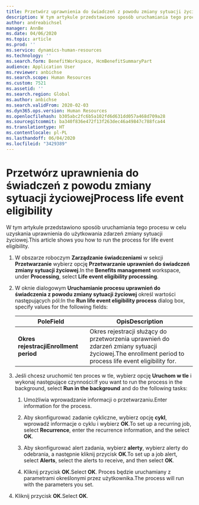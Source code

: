 ```yaml
---
title: Przetwórz uprawnienia do świadczeń z powodu zmiany sytuacji życiowej
description: W tym artykule przedstawiono sposób uruchamiania tego procesu w celu uzyskania uprawnienia do użytkowania zdarzeń zmiany sytuacji życiowej.
author: andreabichsel
manager: AnnBe
ms.date: 04/06/2020
ms.topic: article
ms.prod: ''
ms.service: dynamics-human-resources
ms.technology: ''
ms.search.form: BenefitWorkspace, HcmBenefitSummaryPart
audience: Application User
ms.reviewer: anbichse
ms.search.scope: Human Resources
ms.custom: 7521
ms.assetid: ''
ms.search.region: Global
ms.author: anbichse
ms.search.validFrom: 2020-02-03
ms.dyn365.ops.version: Human Resources
ms.openlocfilehash: b305abc2fc6b5a102fd6d631dd057a468d709a28
ms.sourcegitcommit: ba340f836e472f13f263dec46a49847c788fca44
ms.translationtype: HT
ms.contentlocale: pl-PL
ms.lasthandoff: 06/04/2020
ms.locfileid: "3429389"
---
```

# <a name="process-life-event-eligibility"></a><span data-ttu-id="dbc91-103">Przetwórz uprawnienia do świadczeń z powodu zmiany sytuacji życiowej</span><span class="sxs-lookup"><span data-stu-id="dbc91-103">Process life event eligibility</span></span>

<span data-ttu-id="dbc91-104">W tym artykule przedstawiono sposób uruchamiania tego procesu w celu uzyskania uprawnienia do użytkowania zdarzeń zmiany sytuacji życiowej.</span><span class="sxs-lookup"><span data-stu-id="dbc91-104">This article shows you how to run the process for life event eligibility.</span></span>

1. <span data-ttu-id="dbc91-105">W obszarze roboczym **Zarządzanie świadczeniami** w sekcji **Przetwarzanie** wybierz opcję **Przetwarzanie uprawnień do świadczeń zmiany sytuacji życiowej**.</span><span class="sxs-lookup"><span data-stu-id="dbc91-105">In the **Benefits management** workspace, under **Processing**, select **Life event eligibility processing**.</span></span>

2. <span data-ttu-id="dbc91-106">W oknie dialogowym **Uruchamianie procesu uprawnień do świadczenia z powodu zmiany sytuacji życiowej** określ wartości następujących pól:</span><span class="sxs-lookup"><span data-stu-id="dbc91-106">In the **Run life event eligibility process** dialog box, specify values for the following fields:</span></span>

   | <span data-ttu-id="dbc91-107">Pole</span><span class="sxs-lookup"><span data-stu-id="dbc91-107">Field</span></span> | <span data-ttu-id="dbc91-108">Opis</span><span class="sxs-lookup"><span data-stu-id="dbc91-108">Description</span></span> |
   | --- | --- |
   | <span data-ttu-id="dbc91-109">**Okres rejestracji**</span><span class="sxs-lookup"><span data-stu-id="dbc91-109">**Enrollment period**</span></span> | <span data-ttu-id="dbc91-110">Okres rejestracji służący do przetworzenia uprawnień do zdarzeń zmiany sytuacji życiowej.</span><span class="sxs-lookup"><span data-stu-id="dbc91-110">The enrollment period to process life event eligibility for.</span></span> |

3. <span data-ttu-id="dbc91-111">Jeśli chcesz uruchomić ten proces w tle, wybierz opcję **Uruchom w tle** i wykonaj następujące czynności:</span><span class="sxs-lookup"><span data-stu-id="dbc91-111">If you want to run the process in the background, select **Run in the background** and do the following tasks:</span></span>

   1. <span data-ttu-id="dbc91-112">Umożliwia wprowadzanie informacji o przetwarzaniu.</span><span class="sxs-lookup"><span data-stu-id="dbc91-112">Enter information for the process.</span></span>

   2. <span data-ttu-id="dbc91-113">Aby skonfigurować zadanie cykliczne, wybierz opcję **cykl**, wprowadź informacje o cyklu i wybierz **OK**.</span><span class="sxs-lookup"><span data-stu-id="dbc91-113">To set up a recurring job, select **Recurrence**, enter the recurrence information, and the select **OK**.</span></span>

   3. <span data-ttu-id="dbc91-114">Aby skonfigurować alert zadania, wybierz **alerty**, wybierz alerty do odebrania, a następnie kliknij przycisk **OK**.</span><span class="sxs-lookup"><span data-stu-id="dbc91-114">To set up a job alert, select **Alerts**, select the alerts to receive, and then select **OK**.</span></span>

   4. <span data-ttu-id="dbc91-115">Kliknij przycisk **OK**.</span><span class="sxs-lookup"><span data-stu-id="dbc91-115">Select **OK**.</span></span> <span data-ttu-id="dbc91-116">Proces będzie uruchamiany z parametrami określonymi przez użytkownika.</span><span class="sxs-lookup"><span data-stu-id="dbc91-116">The process will run with the parameters you set.</span></span>

4. <span data-ttu-id="dbc91-117">Kliknij przycisk **OK**.</span><span class="sxs-lookup"><span data-stu-id="dbc91-117">Select **OK**.</span></span>
